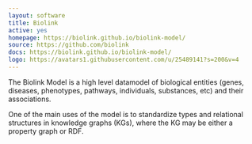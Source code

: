 ```yaml
---
layout: software
title: Biolink
active: yes
homepage: https://biolink.github.io/biolink-model/
source: https://github.com/biolink
docs: https://biolink.github.io/biolink-model/
logo: https://avatars1.githubusercontent.com/u/25489141?s=200&v=4
---
```

The Biolink Model is a high level datamodel of biological entities (genes, diseases, phenotypes, pathways, individuals, substances, etc) and their associations.

One of the main uses of the model is to standardize types and relational structures in knowledge graphs (KGs), where the KG may be either a property graph or RDF.
